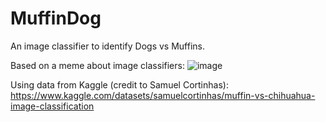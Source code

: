 # MuffinDog
An image classifier to identify Dogs vs Muffins.

Based on a meme about image classifiers:
![image](https://github.com/TTakaro/MuffinDog/assets/13057144/822396fa-5293-4c41-b259-eac6b61171a6)

Using data from Kaggle (credit to Samuel Cortinhas): https://www.kaggle.com/datasets/samuelcortinhas/muffin-vs-chihuahua-image-classification
